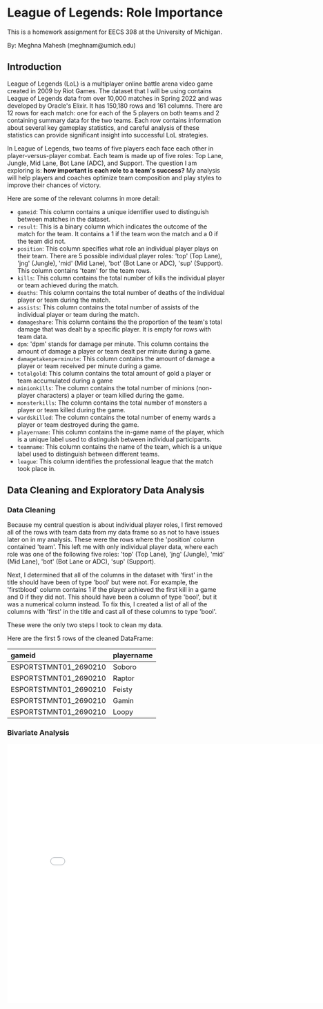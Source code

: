 # League of Legends: Role Importance
<p>This is a homework assignment for EECS 398 at the University of Michigan.<p>
<p>By: Meghna Mahesh (meghnam@umich.edu)</p>

<h2>Introduction</h2>

<p>League of Legends (LoL) is a multiplayer online battle arena video game created in 2009 by Riot Games. The dataset that I will be using contains League of Legends data from over 10,000 matches in Spring 2022 and was developed by Oracle's Elixir. It has 150,180 rows and 161 columns. There are 12 rows for each match: one for each of the 5 players on both teams and 2 containing summary data for the two teams. Each row contains information about several key gameplay statistics, and careful analysis of these statistics can provide significant insight into successful LoL strategies.</p>

<p>In League of Legends, two teams of five players each face each other in player-versus-player combat. Each team is made up of five roles: Top Lane, Jungle, Mid Lane, Bot Lane (ADC), and Support. The question I am exploring is: <b>how important is each role to a team's success?</b> My analysis will help players and coaches optimize team composition and play styles to improve their chances of victory.</p>

<p></p>

<p>Here are some of the relevant columns in more detail:</p>
<ul>
<li><code>gameid</code>: This column contains a unique identifier used to distinguish between matches in the dataset.</li>
<li><code>result</code>: This is a binary column which indicates the outcome of the match for the team. It contains a 1 if the team won the match and a 0 if the team did not.</li>
<li><code>position</code>: This column specifies what role an individual player plays on their team. There are 5 possible individual player roles: 'top' (Top Lane), 'jng' (Jungle), 'mid' (Mid Lane), 'bot' (Bot Lane or ADC), 'sup' (Support). This column contains 'team' for the team rows.</li>
<li><code>kills</code>: This column contains the total number of kills the individual player or team achieved during the match. </li>
<li><code>deaths</code>: This column contains the total number of deaths of the individual player or team during the match.</li>
<li><code>assists</code>: This column contains the total number of assists of the individual player or team during the match.</li>
<li><code>damageshare</code>: This column contains the the proportion of the team's total damage that was dealt by a specific player. It is empty for rows with team data.</li>
<li><code>dpm</code>: 'dpm' stands for damage per minute. This column contains the amount of damage a player or team dealt per minute during a game.</li>
<li><code>damagetakenperminute</code>: This column contains the amount of damage a player or team received per minute during a game.</li>
<li><code>totalgold</code>: This column contains the total amount of gold a player or team accumulated during a game</li>
<li><code>minionkills</code>: The column contains the total number of minions (non-player characters) a player or team killed during the game.</li>
<li><code>monsterkills</code>: The column contains the total number of monsters a player or team killed during the game.</li>
<li><code>wardskilled</code>: The column contains the total number of enemy wards a player or team destroyed during the game.</li>
<li><code>playername</code>: This column contains the in-game name of the player, which is a unique label used to distinguish between individual participants.</li>
<li><code>teamname</code>: This column contains the name of the team, which is a unique label used to distinguish between different teams.</li>
<li><code>league</code>: This column identifies the professional league that the match took place in.</li>
</ul>

<h2>Data Cleaning and Exploratory Data Analysis</h2>

<h3>Data Cleaning</h3>
<p>Because my central question is about individual player roles, I first removed all of the rows with team data from my data frame so as not to have issues later on in my analysis. These were the rows where the 'position' column contained 'team'. This left me with only individual player data, where each role was one of the following five roles: 'top' (Top Lane), 'jng' (Jungle), 'mid' (Mid Lane), 'bot' (Bot Lane or ADC), 'sup' (Support).</p>

<p>Next, I determined that all of the columns in the dataset with 'first' in the title should have been of type 'bool' but were not. For example, the 'firstblood' column contains 1 if the player achieved the first kill in a game and 0 if they did not. This should have been a column of type 'bool', but it was a numerical column instead. To fix this, I created a list of all of the columns with 'first' in the title and cast all of these columns to type 'bool'.</p>

<p>These were the only two steps I took to clean my data.</p>

<p>Here are the first 5 rows of the cleaned DataFrame:</p>
<p></p>

| gameid                | playername   |
|:----------------------|:-------------|
| ESPORTSTMNT01_2690210 | Soboro       |
| ESPORTSTMNT01_2690210 | Raptor       |
| ESPORTSTMNT01_2690210 | Feisty       |
| ESPORTSTMNT01_2690210 | Gamin        |
| ESPORTSTMNT01_2690210 | Loopy        |

<h3>Bivariate Analysis</h3>
<iframe
  src="assets/avg-kills-deaths-by-role.html"
  width="800"
  height="600"
  frameborder="0"
></iframe>
